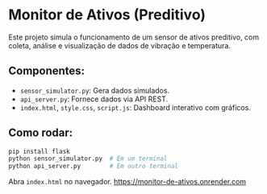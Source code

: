 # Monitor de Ativos (Preditivo)

Este projeto simula o funcionamento de um sensor de ativos preditivo, com coleta, análise e visualização de dados de vibração e temperatura.

## Componentes:
- `sensor_simulator.py`: Gera dados simulados.
- `api_server.py`: Fornece dados via API REST.
- `index.html`, `style.css`, `script.js`: Dashboard interativo com gráficos.

## Como rodar:
```bash
pip install flask
python sensor_simulator.py  # Em um terminal
python api_server.py        # Em outro terminal
```

Abra `index.html` no navegador.
https://monitor-de-ativos.onrender.com
